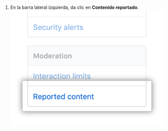 1. En la barra lateral izquierda, da clic en **Contenido reportado**. !["Contenido reportado" en la barra lateral de configuración del repositorio](/assets/images/help/repository/repo-settings-reported-content.png)
